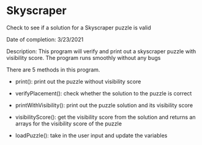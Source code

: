 # Skyscraper
Check to see if a solution for a Skyscraper puzzle is valid

Date of completion: 3/23/2021

Description:
This program will verify and print out a skyscraper puzzle with visibility score. The program runs smoothly without any bugs

There are 5 methods in this program.

+ print(): print out the puzzle without visibility score

+ verifyPlacement(): check whether the solution to the puzzle is correct

+ printWithVisibility(): print out the puzzle solution and its visibility score

+ visibilityScore(): get the visibility score from the solution and returns an arrays for the visibility score of the puzzle

+ loadPuzzle(): take in the user input and update the variables



